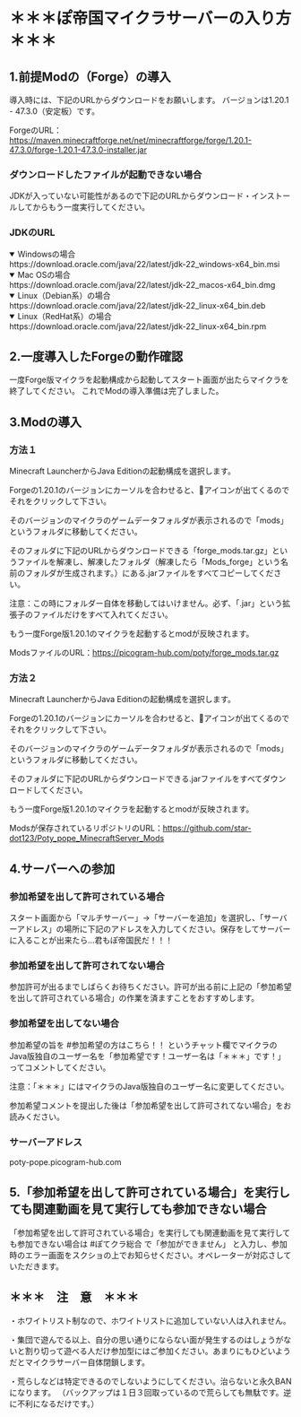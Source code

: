 # ＊＊＊ぽ帝国マイクラサーバーの入り方＊＊＊


## 1.前提Modの（Forge）の導入
導入時には、下記のURLからダウンロードをお願いします。
バージョンは1.20.1 - 47.3.0（安定板）です。

ForgeのURL：https://maven.minecraftforge.net/net/minecraftforge/forge/1.20.1-47.3.0/forge-1.20.1-47.3.0-installer.jar

### ダウンロードしたファイルが起動できない場合
JDKが入っていない可能性があるので下記のURLからダウンロード・インストールしてからもう一度実行してください。

### JDKのURL
<details open><summary>Windowsの場合</summary>
https://download.oracle.com/java/22/latest/jdk-22_windows-x64_bin.msi
</details>

<details open><summary>Mac OSの場合</summary>
https://download.oracle.com/java/22/latest/jdk-22_macos-x64_bin.dmg
</details>

<details open><summary>Linux（Debian系）の場合</summary>
https://download.oracle.com/java/22/latest/jdk-22_linux-x64_bin.deb
</details>

<details open><summary>Linux（RedHat系）の場合</summary>
https://download.oracle.com/java/22/latest/jdk-22_linux-x64_bin.rpm
</details>

## 2.一度導入したForgeの動作確認
一度Forge版マイクラを起動構成から起動してスタート画面が出たらマイクラを終了してください。
これでModの導入準備は完了しました。

## 3.Modの導入
### 方法１
Minecraft LauncherからJava Editionの起動構成を選択します。

Forgeの1.20.1のバージョンにカーソルを合わせると、📁アイコンが出てくるのでそれをクリックして下さい。

そのバージョンのマイクラのゲームデータフォルダが表示されるので「mods」というフォルダに移動してください。

そのフォルダに下記のURLからダウンロードできる「forge_mods.tar.gz」というファイルを解凍し、解凍したフォルダ（解凍したら「Mods_forge」という名前のフォルダが生成されます。）にある.jarファイルをすべてコピーしてください。

注意：この時にフォルダー自体を移動してはいけません。必ず、「.jar」という拡張子のファイルだけをすべて入れてください。

もう一度Forge版1.20.1のマイクラを起動するとmodが反映されます。

ModsファイルのURL：https://picogram-hub.com/poty/forge_mods.tar.gz

### 方法２
Minecraft LauncherからJava Editionの起動構成を選択します。

Forgeの1.20.1のバージョンにカーソルを合わせると、📁アイコンが出てくるのでそれをクリックして下さい。

そのバージョンのマイクラのゲームデータフォルダが表示されるので「mods」というフォルダに移動してください。

そのフォルダに下記のURLからダウンロードできる.jarファイルをすべてダウンロードしてください。

もう一度Forge版1.20.1のマイクラを起動するとmodが反映されます。

Modsが保存されているリポジトリのURL：https://github.com/star-dot123/Poty_pope_MinecraftServer_Mods

## 4.サーバーへの参加

### 参加希望を出して許可されている場合

スタート画面から「マルチサーバー」→「サーバーを追加」を選択し、「サーバーアドレス」の場所に下記のアドレスを入力してください。保存をしてサーバーに入ることが出来たら...君もぽ帝国民だ！！！

### 参加希望を出して許可されてない場合

参加許可が出るまでしばらくお待ちください。許可が出る前に上記の「参加希望を出して許可されている場合」の作業を済ますことをおすすめします。

### 参加希望を出してない場合

参加希望の旨を #参加希望の方はこちら！！ というチャット欄でマイクラのJava版独自のユーザー名を「参加希望です！ユーザー名は「＊＊＊」です！」ってコメントしてください。

注意：「＊＊＊」にはマイクラのJava版独自のユーザー名に変更してください。

参加希望コメントを提出した後は「参加希望を出して許可されてない場合」をお読みください。

### サーバーアドレス
poty-pope.picogram-hub.com

## 5.「参加希望を出して許可されている場合」を実行しても関連動画を見て実行しても参加できない場合
「参加希望を出して許可されている場合」を実行しても関連動画を見て実行しても参加できない場合は #ぽてクラ総合 で「参加ができません」
と入力し、参加時のエラー画面をスクショの上でお知らせください。オペレーターが対応さしていただきます。

## ＊＊＊　注　意　＊＊＊

・ホワイトリスト制なので、ホワイトリストに追加していない人は入れません。

・集団で遊んでる以上、自分の思い通りにならない面が発生するのはしょうがないと割り切って遊べる人だけ参加型にはご参加ください。あまりにもひどいようだとマイクラサーバー自体閉鎖します。

・荒らしなどは特定できるのでしないようにしてください。治らないと永久BANになります。
（バックアップは１日３回取っているので荒らしても無駄です。逆に不利になるだけです。） 
